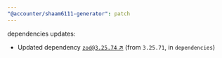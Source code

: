 ```yaml
---
"@accounter/shaam6111-generator": patch
---
```

dependencies updates:
  - Updated dependency [`zod@3.25.74` ↗︎](https://www.npmjs.com/package/zod/v/3.25.74) (from `3.25.71`, in `dependencies`)
